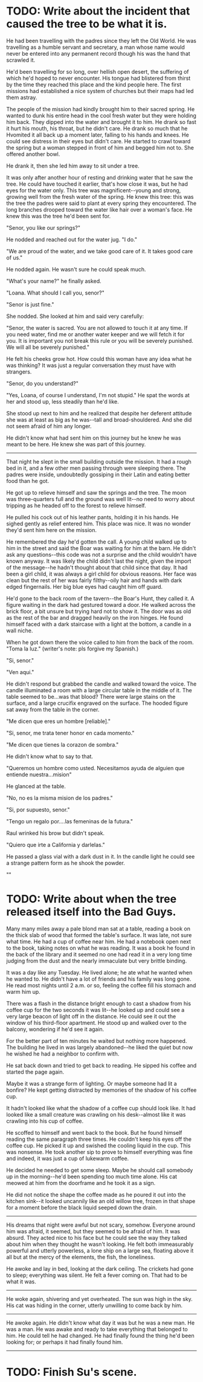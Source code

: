 # TODO: Write about the incident that caused the tree to be what it is. 

He had been travelling with the padres since they left the Old World.  He was travelling as a humble servant and secretary, a man whose name would never be entered into any permanent record though his was the hand that scrawled it.

He'd been travelling for so long, over hellish open desert, the suffering of which he'd hoped to never encounter. His tongue had blistered from thirst by the time they reached this place and the kind people here.  The first missions had established a nice system of churches but their maps had led them astray. 

The people of the mission had kindly brought him to their sacred spring.  He wanted to dunk his entire head in the cool fresh water but they were holding him back.  They dipped into the water and brought it to him.  He drank so fast it hurt his mouth, his throat, but he didn't care.  He drank so much that he Hvomited it all back up a moment later, falling to his hands and knees.  He could see distress in their eyes but didn't care.  He started to crawl toward the spring but a woman stepped in front of him and begged him not to.  She offered another bowl. 

He drank it, then she led him away to sit under a tree.  

It was only after another hour of resting and drinking water that he saw the tree.  He could have touched it earlier, that's how close it was, but he had eyes for the water only.  This tree was magnificent--young and strong, growing well from the fresh water of the spring.  He knew this tree: this was the tree the padres were said to plant at every spring they encountered.  The long branches drooped toward the water like hair over a woman's face.  He knew this was the tree he'd been sent for. 

"Senor, you like our springs?"

He nodded and reached out for the water jug.  "I do."

"We are proud of the water, and we take good care of it. It takes good care of us."

He nodded again. He wasn't sure he could speak much. 

"What's your name?" he finally asked. 

"Loana. What should I call you, senor?"

"Senor is just fine."

She nodded. She looked at him and said very carefully: 

"Senor, the water is sacred. You are not allowed to touch it at any time. If you need water, find me or another water keeper and we will fetch it for you.  It is important you not break this rule or you will be severely punished.  We will all be severely punished."

He felt his cheeks grow hot.  How could this woman have any idea what he was thinking? It was just a regular conversation they must have with strangers. 

"Senor, do you understand?"

"Yes, Loana, of course I understand, I'm not stupid." He spat the words at her and stood up, less steadily than he'd like. 

She stood up next to him and he realized that despite her deferent attitude she was at least as big as he was--tall and broad-shouldered.  And she did not seem afraid of him any longer. 


He didn't know what had sent him on this journey but he knew he was meant to be here. He knew she was part of this journey.  

---

That night he slept in the small building outside the mission.  It had a rough bed in it, and a few other men passing through were sleeping there.  The padres were inside, undoubtedly gossiping in their Latin and eating better food than he got. 

He got up to relieve himself and saw the springs and the tree. The moon was three-quarters full and the ground was well lit--no need to worry about tripping as he headed off to the forest to relieve himself.  

He pulled his cock out of his leather pants, holding it in his hands.  He sighed gently as relief entered him.  This place was nice.  It was no wonder they'd sent him here on the mission.  

He remembered the day he'd gotten the call.  A young child walked up to him in the street and said the Boar was waiting for him at the barn.  He didn't ask any questions--this code was not a surprise and the child wouldn't have known anyway.  It was likely the child didn't last the night, given the import of the message--he hadn't thought about that child since that day.  It had been a girl child, it was always a girl child for obvious reasons.  Her face was clean but the rest of her was fairly filthy--oily hair and hands with dark edged fingernails.  Her big blue eyes had caught him off guard. 

He'd gone to the back room of the tavern--the Boar's Hunt, they called it.  A figure waiting in the dark had gestured toward a door.  He walked across the brick floor, a bit unsure but trying hard not to show it. The door was as old as the rest of the bar and dragged heavily on the iron hinges.  He found himself faced with a dark staircase with a light at the bottom, a candle in a wall niche. 

When he got down there the voice called to him from the back of the room.  "Toma la luz." (writer's note: pls forgive my Spanish.)

"Si, senor."

"Ven aqui."

He didn't respond but grabbed the candle and walked toward the voice.  The candle illuminated a room with a large circular table in the middle of it.  The table seemed to be...was that blood? There were large stains on the surface, and a large crucifix engraved on the surface.  The hooded figure sat away from the table in the corner. 

"Me dicen que eres un hombre [reliable]."

"Si, senor, me trata tener honor en cada momento."

"Me dicen que tienes la corazon de sombra."

He didn't know what to say to that.

"Queremos un hombre como usted.  Necesitamos ayuda de alguien que entiende nuestra...mision"

He glanced at the table. 

"No, no es la misma mision de los padres."

"Si, por supuesto, senor." 

"Tengo un regalo por....las femeninas de la futura."

Raul wrinked his brow but didn't speak. 

"Quiero que irte a California y darlelas."

He passed a glass vial with a dark dust in it.  In the candle light he could see a strange pattern form as he shook the powder.  


""



# TODO: Write about when the tree released itself into the Bad Guys. 

Many many miles away a pale blond man sat at a table, reading a book on the thick slab of wood that formed the table's surface.  It was late, not sure what time.  He had a cup of coffee near him.  He had a notebook open next to the book, taking notes on what he was reading.  It was a book he found in the back of the library and it seemed no one had read it in a very long time judging from the dust and the nearly immaculate but very brittle binding. 

It was a day like any Tuesday. He lived alone; he ate what he wanted when he wanted to.  He didn't have a lot of friends and his family was long gone.  He read most nights until 2 a.m. or so, feeling the coffee fill his stomach and warm him up.  

There was a flash in the distance bright enough to cast a shadow from his coffee cup for the two seconds it was lit--he looked up and could see a very large beacon of light off in the distance.  He could see it out the window of his third-floor apartment.  He stood up and walked over to the balcony, wondering if he'd see it again. 

For the better part of ten minutes he waited but nothing more happened.  The building he lived in was largely abandoned--he liked the quiet but now he wished he had a neighbor to confirm with. 

He sat back down and tried to get back to reading.  He sipped his coffee and started the page again.  

Maybe it was a strange form of lighting.  Or maybe someone had lit a bonfire?  He kept getting distracted by memories of the shadow of his coffee cup.  

It hadn't looked like what the shadow of a coffee cup should look like.  It had looked like a small creature was crawling on his desk--almost like it was crawling into his cup of coffee.

He scoffed to himself and went back to the book.  But he found himself reading the same paragraph three times. He couldn't keep his eyes off the coffee cup.  He picked it up and swished the cooling liquid in the cup. This was nonsense. He took another sip to prove to himself everything was fine and indeed, it was just a cup of lukewarm coffee. 

He decided he needed to get some sleep.  Maybe he should call somebody up in the morning--he'd been spending too much time alone.  His cat meowed at him from the doorframe and he took it as a sign. 

He did not notice the shape the coffee made as he poured it out into the kitchen sink--it looked uncannily like an old willow tree, frozen in that shape for a moment before the black liquid seeped down the drain. 

---

His dreams that night were awful but not scary, somehow.  Everyone around him was afraid, it seemed, but they seemed to be afraid of him.  It was absurd.  They acted nice to his face but he could see the way they talked about him when they thought he wasn't looking.  He felt both immeasurably powerful and utterly powerless, a lone ship on a large sea, floating above it all but at the mercy of the elements, the fish, the loneliness. 

He awoke and lay in bed, looking at the dark ceiling.  The crickets had gone to sleep; everything was silent. He felt a fever coming on. That had to be what it was. 

---

He woke again, shivering and yet overheated. The sun was high in the sky.  His cat was hiding in the corner, utterly unwilling to come back by him. 

---

He awoke again. He didn't know what day it was but he was a new man.  He was a man.  He was awake and ready to take everything that belonged to him. He could tell he had changed. He had finally found the thing he'd been looking for; or perhaps it had finally found him. 

----

# TODO: Finish Su's scene.